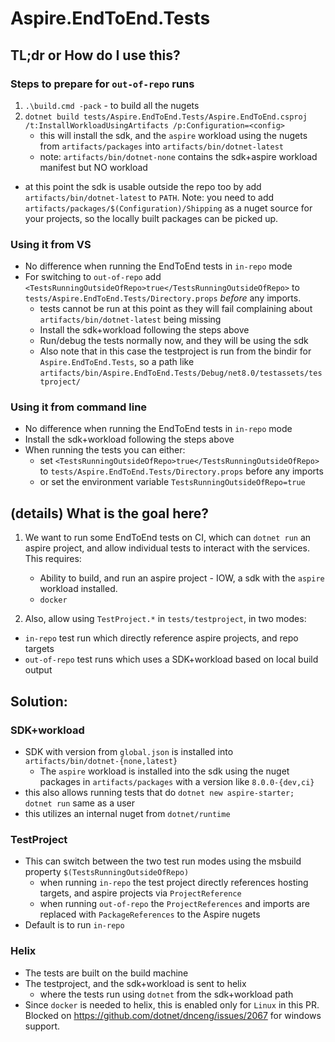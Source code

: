 # Aspire.EndToEnd.Tests

## TL;dr or How do I use this?

### Steps to prepare for `out-of-repo` runs

1. `.\build.cmd -pack` - to build all the nugets
2. `dotnet build tests/Aspire.EndToEnd.Tests/Aspire.EndToEnd.csproj /t:InstallWorkloadUsingArtifacts /p:Configuration=<config>`
    - this will install the sdk, and the `aspire` workload using the nugets from `artifacts/packages` into `artifacts/bin/dotnet-latest`
    - note: `artifacts/bin/dotnet-none` contains the sdk+aspire workload manifest but NO workload

- at this point the sdk is usable outside the repo too by add `artifacts/bin/dotnet-latest` to `PATH`. Note: you need to add `artifacts/packages/$(Configuration)/Shipping` as a nuget source for your projects, so the locally built packages can be picked up.

### Using it from VS

- No difference when running the EndToEnd tests in `in-repo` mode
- For switching to `out-of-repo` add `<TestsRunningOutsideOfRepo>true</TestsRunningOutsideOfRepo>` to `tests/Aspire.EndToEnd.Tests/Directory.props` *before* any imports.
    - tests cannot be run at this point as they will fail complaining about `artifacts/bin/dotnet-latest` being missing
    - Install the sdk+workload following the steps above
    - Run/debug the tests normally now, and they will be using the sdk
    - Also note that in this case the testproject is run from the bindir for `Aspire.EndToEnd.Tests`, so a path like `artifacts/bin/Aspire.EndToEnd.Tests/Debug/net8.0/testassets/testproject/`

### Using it from command line

- No difference when running the EndToEnd tests in `in-repo` mode
- Install the sdk+workload following the steps above
- When running the tests you can either:
    - set `<TestsRunningOutsideOfRepo>true</TestsRunningOutsideOfRepo>` to `tests/Aspire.EndToEnd.Tests/Directory.props` before any imports
    - or set the environment variable `TestsRunningOutsideOfRepo=true`

## (details) What is the goal here?

1. We want to run some EndToEnd tests on CI, which can `dotnet run` an aspire project,
and allow individual tests to interact with the services.
This requires:

    - Ability to build, and run an aspire project - IOW, a sdk with the `aspire` workload installed.
    - `docker`

2. Also, allow using `TestProject.*` in `tests/testproject`, in two modes:
- `in-repo` test run which directly reference aspire projects, and repo targets
- `out-of-repo` test runs which uses a SDK+workload based on local build output

## Solution:

### SDK+workload

- SDK with version from `global.json` is installed into `artifacts/bin/dotnet-{none,latest}`
    - The `aspire` workload is installed into the sdk using the nuget packages in `artifacts/packages` with a version like `8.0.0-{dev,ci}`
- this also allows running tests that do `dotnet new aspire-starter; dotnet run` same as a user
- this utilizes an internal nuget from `dotnet/runtime`

### TestProject

- This can switch between the two test run modes using the msbuild property `$(TestsRunningOutsideOfRepo)`
    - when running `in-repo` the test project directly references hosting targets, and aspire projects via `ProjectReference`
    - when running `out-of-repo` the `ProjectReferences` and imports are replaced with `PackageReferences` to the Aspire nugets
- Default is to run `in-repo`

### Helix

- The tests are built on the build machine
- The testproject, and the sdk+workload is sent to helix
  - where the tests run using `dotnet` from the sdk+workload path
- Since `docker` is needed to helix, this is enabled only for `Linux` in this PR. Blocked on https://github.com/dotnet/dnceng/issues/2067 for windows support.
